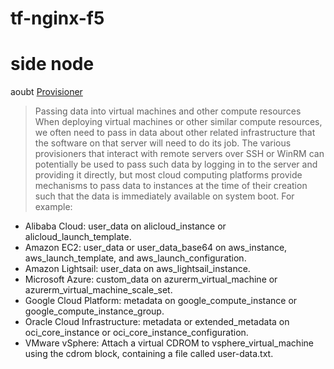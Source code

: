 # tf-nginx-f5

# side node

aoubt [Provisioner](https://www.terraform.io/docs/language/resources/provisioners/syntax.html)

> Passing data into virtual machines and other compute resources When deploying virtual machines or other similar compute resources, we often need to pass in data about other related infrastructure that the software on that server will need to do its job. The various provisioners that interact with remote servers over SSH or WinRM can potentially be used to pass such data by logging in to the server and providing it directly, but most cloud computing platforms provide mechanisms to pass data to instances at the time of their creation such that the data is immediately available on system boot. For example:

- Alibaba Cloud: user_data on alicloud_instance or alicloud_launch_template.
- Amazon EC2: user_data or user_data_base64 on aws_instance, aws_launch_template, and aws_launch_configuration.
- Amazon Lightsail: user_data on aws_lightsail_instance.
- Microsoft Azure: custom_data on azurerm_virtual_machine or azurerm_virtual_machine_scale_set.
- Google Cloud Platform: metadata on google_compute_instance or google_compute_instance_group.
- Oracle Cloud Infrastructure: metadata or extended_metadata on oci_core_instance or oci_core_instance_configuration.
- VMware vSphere: Attach a virtual CDROM to vsphere_virtual_machine using the cdrom block, containing a file called user-data.txt.